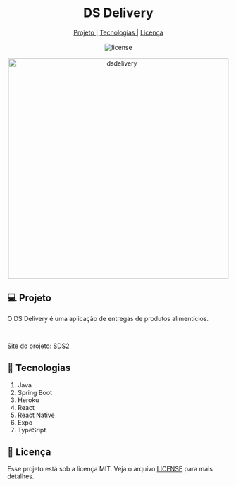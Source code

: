 <div>
  <div align="center">
    <h1>DS Delivery</h1>
    <a href="#projeto-1">Projeto |</a>
    <a href="#tecnologias-1">Tecnologias |</a>
    <a href="#license-1">Licença </a>
    <br>
    <br>
    <img src="https://img.shields.io/github/license/kennedyaquino/nlw03-happy" alt="license" />
    <br>
    <br>
  </div>
  <div align="center">
    <img src="https://github.com/kennedyaquino/dsdelivery-sds2/blob/main/front-web/public/home-sds2.png" alt="dsdelivery" height="500" />
  </div>
  <div>
    <h2 id="projeto-1">💻 Projeto</h2>
    <p>O DS Delivery é uma aplicação de entregas de produtos alimentícios.</p>
    <br />
    <p>Site do projeto: <a href="https://sds2-kennedy.netlify.app/" target="_blank">SDS2</a></p>
    <h2 id="tecnologias-1">🚀 Tecnologias</h2>
    <ol>
      <li>Java</li>
      <li>Spring Boot</li>
      <li>Heroku</li>
      <li>React</li>
      <li>React Native</li>
      <li>Expo</li>
      <li>TypeSript</li>
    </ol>
    <h2 id="license-1">📝 Licença</h2>
    <p>Esse projeto está sob a licença MIT. Veja o arquivo <a href="https://github.com/kennedyaquino/dsdelivery-sds2/blob/main/LICENSE">LICENSE</a> para mais detalhes.</p>
  </div>
</div>

